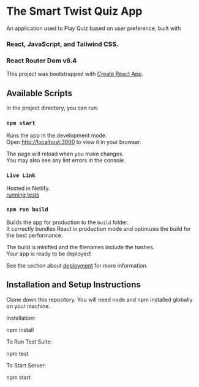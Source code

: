 # The Smart Twist Quiz App

An application used to Play Quiz based on user preference, built with

### React, JavaScript, and Tailwind CSS.

### React Router Dom v6.4

This project was bootstrapped with [Create React App](https://github.com/facebook/create-react-app).

## Available Scripts

In the project directory, you can run:

### `npm start`

Runs the app in the development mode.\
Open [http://localhost:3000](http://localhost:3000) to view it in your browser.

The page will reload when you make changes.\
You may also see any lint errors in the console.

### `Live Link`

Hosted in Netlify.\
 [running tests](https://stwist-quiz.netlify.app/)

### `npm run build`

Builds the app for production to the `build` folder.\
It correctly bundles React in production mode and optimizes the build for the best performance.

The build is minified and the filenames include the hashes.\
Your app is ready to be deployed!

See the section about [deployment](https://facebook.github.io/create-react-app/docs/deployment) for more information.

## Installation and Setup Instructions

Clone down this repository. You will need node and npm installed globally on your machine.

Installation:

npm install

To Run Test Suite:

npm test

To Start Server:

npm start
